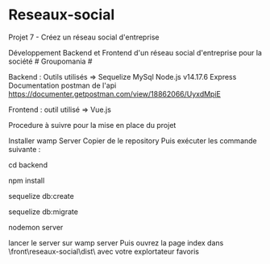 ﻿# Reseaux-social
Projet 7 - Créez un réseau social d'entreprise

Développement Backend et Frontend d'un réseau social d'entreprise pour la société # Groupomania #

Backend :
Outils utilisés => 
Sequelize
MySql
Node.js v14.17.6
Express
Documentation postman de l'api https://documenter.getpostman.com/view/18862066/UyxdMpiE

Frontend : 
outil utilisé => Vue.js 

Procedure à suivre pour la mise en place du projet

Installer wamp Server
Copier de le repository 
Puis exécuter les commande suivante : 

cd backend 

 npm install 

 sequelize db:create 

 sequelize db:migrate

 nodemon server

lancer le server sur wamp server
Puis ouvrez la page index dans \front\reseaux-social\dist\  avec votre explortateur favoris
